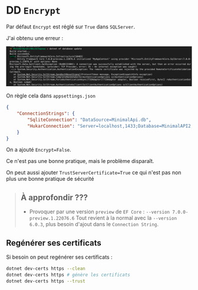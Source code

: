 # DD `Encrypt`

Par défaut `Encrypt` est réglé sur `True` dans `SQLServer`.

J'ai obtenu une erreur :

<img src="assets/error-encrypt-true-sqlserver.png" alt="error-encrypt-true-sqlserver" style="zoom:50%;" />

On règle cela dans `appsettings.json`

```json
{
    "ConnectionStrings": {
        "SqliteConnection": "DataSource=MinimalApi.db",
        "HukarConnection": "Server=localhost,1433;Database=MinimalAPI2;User=sa;Password=huk@r2Xmen99;MultipleActiveResultSets=true;Encrypt=False"
    }
}
```

On a ajouté `Encrypt=False`.

Ce n'est pas une bonne pratique, mais le problème disparaît.

On peut aussi ajouter `TrustServerCertificate=True` ce qui n'est pas non plus une bonne pratique de sécurité

> ## À approfondir ???
>
> - Provoquer par une version `preview` de `EF Core` : `--version 7.0.0-preview.1.22076.6`
>   Tout revient à la normal avec la `--version 6.0.3`, plus besoin d'ajout dans le `Connection String`.

## Regénérer ses certificats

Si besoin on peut regénérer ses certificats :

```bash
dotnet dev-certs https --clean
dotnet dev-certs https # génère les certificats
dotnet dev-certs https --trust
```

